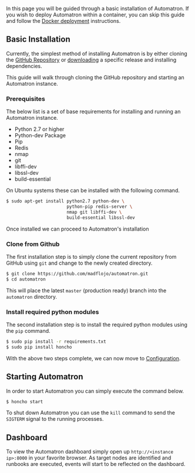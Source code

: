 In this page you will be guided through a basic installation of Automatron. If you wish to deploy Automatron within a container, you can skip this guide and follow the [Docker deployment](docker.md) instructions.

## Basic Installation

Currently, the simplest method of installing Automatron is by either cloning the [GitHub Repository](https://github.com/madflojo/automatron/) or [downloading](https://github.com/madflojo/automatron/releases) a specific release and installing dependencies.

This guide will walk through cloning the GitHub repository and starting an Automatron instance.

### Prerequisites

The below list is a set of base requirements for installing and running an Automatron instance.

  * Python 2.7 or higher
  * Python-dev Package
  * Pip
  * Redis
  * nmap
  * git
  * libffi-dev
  * libssl-dev
  * build-essential

On Ubuntu systems these can be installed with the following command.

```sh
$ sudo apt-get install python2.7 python-dev \
                       python-pip redis-server \
                       nmap git libffi-dev \
                       build-essential libssl-dev
```

Once installed we can proceed to Automatron's installation

### Clone from Github

The first installation step is to simply clone the current repository from GitHub using `git` and change to the newly created directory.

```sh
$ git clone https://github.com/madflojo/automatron.git
$ cd automatron
```

This will place the latest `master` (production ready) branch into the `automatron` directory.

### Install required python modules

The second installation step is to install the required python modules using the `pip` command.

```sh
$ sudo pip install -r requirements.txt
$ sudo pip install honcho
```

With the above two steps complete, we can now move to [Configuration](/configure.md).

## Starting Automatron

In order to start Automatron you can simply execute the command below.

```sh
$ honcho start
```

To shut down Automatron you can use the `kill` command to send the `SIGTERM` signal to the running processes.

## Dashboard

To view the Automatron dashboard simply open up `http://<instance ip>:8000` in your favorite browser. As target nodes are identified and runbooks are executed, events will start to be reflected on the dashboard.
